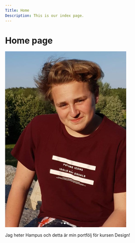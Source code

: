 ```yaml
---
Title: Home
Description: This is our index page.
---
```


Home page
==========================
<img src="assets/img/me.png">

Jag heter Hampus och detta är min portfölj för kursen Design!
